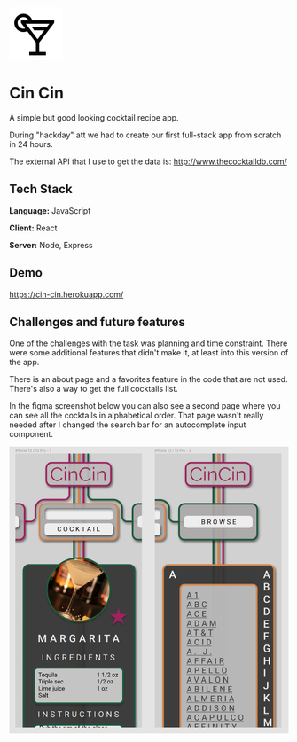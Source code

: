 ![Logo](https://github.com/leonardo-nunez/cin-cin/blob/main/client/src/assets/cincin-logo.png?raw=true)

# Cin Cin

A simple but good looking cocktail recipe app.

During "hackday" att </SALT> we had to create our first full-stack app from scratch in 24 hours.

The external API that I use to get the data is: http://www.thecocktaildb.com/

## Tech Stack

**Language:** JavaScript

**Client:** React

**Server:** Node, Express

## Demo

https://cin-cin.herokuapp.com/

## Challenges and future features

One of the challenges with the task was planning and time constraint. There were some additional features that didn't make it, at least into this version of the app.

There is an about page and a favorites feature in the code that are not used. There's also a way to get the full cocktails list.

In the figma screenshot below you can also see a second page where you can see all the cocktails in alphabetical order. That page wasn't really needed after I changed the search bar for an autocomplete input component.

![Figma Screenshot](https://github.com/leonardo-nunez/cin-cin/blob/main/client/src/assets/cincin-figma.png?raw=true)
